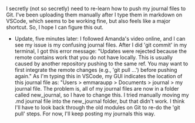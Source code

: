 I secretly (not so secretly) need to re-learn how to push my journal files to Git. I've been uploading them manually after I type them in markdown on VSCode, which seems to be working fine, but also feels like a major shortcut. So, I hope I can figure this out. 
- Update, five minutes later: I followed Amanda's video online, and I can see my issue is my confusing journal files. After I did 'git commit' in my terminal, I got this error message: "Updates were rejected because the remote contains work that you do not have locally. This is usually caused by another repository pushing to the same ref. You may want to first integrate the remote changes (e.g., 'git pull ...') before pushing again." As I'm typing this in VSCode, my GUI indicates the location of this journal file as: "Users > emmaraupp > Documents > journal > my journal file. The problem is, all of my journal files are now in a folder called new_journal, so I have to change this. I tried manually moving my .md journal file into the new_journal folder, but that didn't work. I think I'll have to look back through the old modules on Git to re-do the 'git pull' steps. For now, I'll keep posting my journals this way. 
